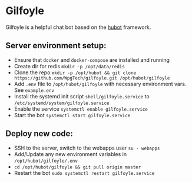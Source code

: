 # Gilfoyle
Gilfoyle is a helpful chat bot based on the [hubot](https://hubot.github.com/) framework.

## Server environment setup:
- Ensure that `docker` and `docker-compose` are installed and running
- Create dir for redis `mkdir -p /opt/data/redis`
- Clone the repo `mkdir -p /opt/hubot && git clone https://github.com/WpgTech/gilfoyle.git /opt/hubot/gilfoyle`
- Add `.env` file to `/opt/hubot/gilfoyle` with necessary environment vars. See `example.env`
- Install the systemd init script `shell/gilfoyle.service` to `/etc/systemd/system/gilfoyle.service`
- Enable the service `systemctl enable gilfoyle.service`
- Start the bot `systemctl start gilfoyle.service`

## Deploy new code:
- SSH to the server, switch to the webapps user `su - webapps`
- Add/Update any new environment variables in `/opt/hubot/gilfoyle/.env`
- `cd /opt/hubot/gilfoyle && git pull origin master`
- Restart the bot `sudo systemctl restart gilfoyle.service`
